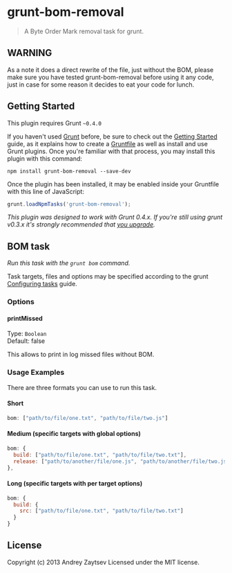 # grunt-bom-removal

> A Byte Order Mark removal task for grunt.

## WARNING
As a note it does a direct rewrite of the file, just without the BOM, please make sure you have tested grunt-bom-removal before using it any code, just in case for some reason it decides to eat your code for lunch.

## Getting Started
This plugin requires Grunt `~0.4.0`

If you haven't used [Grunt](http://gruntjs.com/) before, be sure to check out the [Getting Started](http://gruntjs.com/getting-started) guide, as it explains how to create a [Gruntfile](http://gruntjs.com/sample-gruntfile) as well as install and use Grunt plugins. Once you're familiar with that process, you may install this plugin with this command:

```shell
npm install grunt-bom-removal --save-dev
```

Once the plugin has been installed, it may be enabled inside your Gruntfile with this line of JavaScript:

```js
grunt.loadNpmTasks('grunt-bom-removal');
```

*This plugin was designed to work with Grunt 0.4.x. If you're still using grunt v0.3.x it's strongly recommended that [you upgrade](http://gruntjs.com/upgrading-from-0.3-to-0.4).*

## BOM task
_Run this task with the `grunt bom` command._

Task targets, files and options may be specified according to the grunt [Configuring tasks](http://gruntjs.com/configuring-tasks) guide.

### Options

#### printMissed
Type: `Boolean`  
Default: false

This allows to print in log missed files without BOM.

### Usage Examples

There are three formats you can use to run this task.

#### Short

```js
bom: ["path/to/file/one.txt", "path/to/file/two.js"]
```

#### Medium (specific targets with global options)

```js
bom: {
  build: ["path/to/file/one.txt", "path/to/file/two.txt"],
  release: ["path/to/another/file/one.js", "path/to/another/file/two.js"]
},
```

#### Long (specific targets with per target options)

```js
bom: {
  build: {
    src: ["path/to/file/one.txt", "path/to/file/two.txt"]
  }
}
```

## License
Copyright (c) 2013 Andrey Zaytsev
Licensed under the MIT license.
